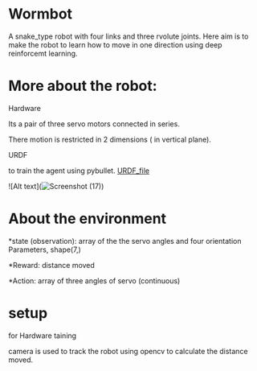 # Wormbot

A snake_type robot with four links and three rvolute joints. Here aim is to make the robot to learn how to move in one direction using deep reinforcemt learning.

# More about the robot:

Hardware
  
  Its a pair of three servo motors connected in series.

  There motion is restricted in 2 dimensions ( in vertical plane).

URDF

  to train the agent using pybullet. [URDF_file]()
  
  ![Alt text](![Screenshot (17)](https://github.com/INAENTTS/Wormbot_DRL/assets/120380768/7868a1d3-4d5c-4331-95b3-7ee004e510e7))
  
# About the environment

  *state (observation): array of the the servo angles and four orientation Parameters, shape(7,) 

  *Reward: distance moved

  *Action: array of three angles of servo (continuous)

# setup

for Hardware taining

  camera is used to track the robot using opencv to calculate the distance moved.
  
